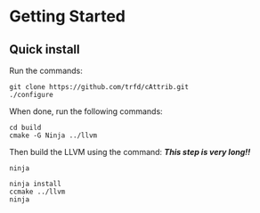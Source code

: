 # Getting Started

## Quick install

Run the commands:

	git clone https://github.com/trfd/cAttrib.git
	./configure

When done, run the following commands:

	cd build
	cmake -G Ninja ../llvm

Then build the LLVM using the command:
***This step is very long!!***

	ninja

	ninja install
	ccmake ../llvm
	ninja





